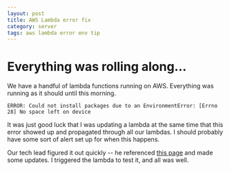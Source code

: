 ```yaml
---
layout: post
title: AWS Lambda error fix
category: server
tags: aws lambda error env tip
---
```


# Everything was rolling along...
We have a handful of lambda functions running on AWS. Everything was running as it should until this morning.

`ERROR: Could not install packages due to an EnvironmentError: [Errno 28] No space left on device`

It was just good luck that I was updating a lambda at the same time that this error showed up and propagated through all our lambdas. I should probably have some sort of alert set up for when this happens.

Our tech lead figured it out quickly -- he referenced [this page](https://epsagon.com/tools/free-lambda-code-storage-exceeded/) and made some updates. I triggered the lambda to test it, and all was well.

